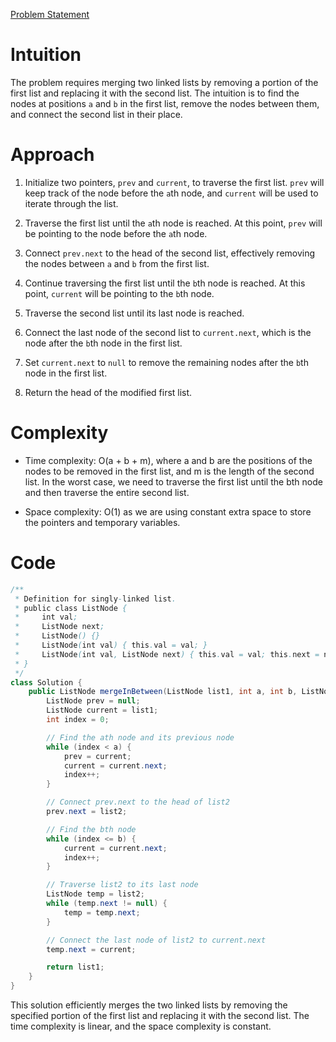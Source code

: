 [Problem Statement](https://leetcode.com/problems/merge-in-between-linked-lists/description/)

# Intuition
The problem requires merging two linked lists by removing a portion of the first list and replacing it with the second list. The intuition is to find the nodes at positions `a` and `b` in the first list, remove the nodes between them, and connect the second list in their place.

# Approach
1. Initialize two pointers, `prev` and `current`, to traverse the first list. `prev` will keep track of the node before the `a`th node, and `current` will be used to iterate through the list.

2. Traverse the first list until the `a`th node is reached. At this point, `prev` will be pointing to the node before the `a`th node.

3. Connect `prev.next` to the head of the second list, effectively removing the nodes between `a` and `b` from the first list.

4. Continue traversing the first list until the `b`th node is reached. At this point, `current` will be pointing to the `b`th node.

5. Traverse the second list until its last node is reached.

6. Connect the last node of the second list to `current.next`, which is the node after the `b`th node in the first list.

7. Set `current.next` to `null` to remove the remaining nodes after the `b`th node in the first list.

8. Return the head of the modified first list.

# Complexity
- Time complexity: O(a + b + m), where a and b are the positions of the nodes to be removed in the first list, and m is the length of the second list. In the worst case, we need to traverse the first list until the bth node and then traverse the entire second list.

- Space complexity: O(1) as we are using constant extra space to store the pointers and temporary variables.

# Code
```java
/**
 * Definition for singly-linked list.
 * public class ListNode {
 *     int val;
 *     ListNode next;
 *     ListNode() {}
 *     ListNode(int val) { this.val = val; }
 *     ListNode(int val, ListNode next) { this.val = val; this.next = next; }
 * }
 */
class Solution {
    public ListNode mergeInBetween(ListNode list1, int a, int b, ListNode list2) {
        ListNode prev = null;
        ListNode current = list1;
        int index = 0;

        // Find the ath node and its previous node
        while (index < a) {
            prev = current;
            current = current.next;
            index++;
        }

        // Connect prev.next to the head of list2
        prev.next = list2;

        // Find the bth node
        while (index <= b) {
            current = current.next;
            index++;
        }

        // Traverse list2 to its last node
        ListNode temp = list2;
        while (temp.next != null) {
            temp = temp.next;
        }

        // Connect the last node of list2 to current.next
        temp.next = current;

        return list1;
    }
}
```

This solution efficiently merges the two linked lists by removing the specified portion of the first list and replacing it with the second list. The time complexity is linear, and the space complexity is constant.